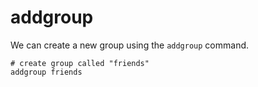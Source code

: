 # addgroup

We can create a new group using the `addgroup` command.

```shell
# create group called "friends"
addgroup friends
```
